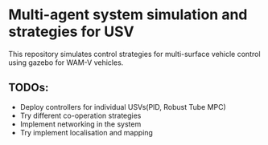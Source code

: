 # Multi-agent system simulation and strategies for USV
 This repository simulates control strategies for multi-surface vehicle control using gazebo for WAM-V vehicles.

## TODOs:
- Deploy controllers for individual USVs(PID, Robust Tube MPC)
- Try different co-operation strategies
- Implement networking in the system
- Try implement localisation and mapping